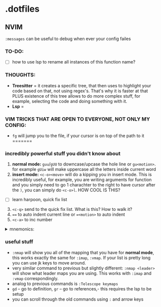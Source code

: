 # .dotfiles

## NVIM
`:messages` can be useful to debug when ever your config failes

### TO-DO:

- [ ] how to use lsp to rename all instances of this function name?

### THOUGHTS:

- **Treesitter** = it creates a specific tree, that then uses to highlight your code based on that, not using regex's. That's why it is faster at that PLUS existence of this tree allows to do more complex stuff, for example, selecting the code and doing something with it.
- **Lsp** =

### VIM TRICKS THAT ARE OPEN TO EVERYONE, NOT ONLY MY CONFIG:

- `fg` will jump you to the file, if your cursor is on top of the path to it
=======
### incredibly powerful stuff you didn't know about

1. **normal mode:** `guu`/`gUU` to downcase/upcase the hole line or `gu<motion>`. for example `gUiw` will make uppercase all the letters inside current word
2. **insert mode:** `<c-o><move>` will do a <move> kipping you in insert mode. This is incredibly useful, for example, you are writing arguments for function and you simply need to go 1 charachter to the right to have cursor after the `)`, you can simply do `<c-o>l`. HOW COOL IS THIS?
- [ ] learn harpoon, quick fix list
3. `<c-q>` send to the quick fix list. What is this? How to walk it?
4. `==` to auto indent current line or `=<motion>` to auto indent <motion>
5. `<c-a>` to inc number


<details>
  <summary>mnemonics:</summary>

  - `<leader>md` -> **M**ard**D**own preview
  - `<leader>mm` -> **M**axi**M**izer toggle

  ### find files(using telescole):
  - `<leader>ff` -> **F**ind **F**iles
  - `<leader>ft` -> **F**ind **T**elescope grep(you can change this to `fg` it would be more logical with **F**ind **G**rep, but on my current keybord layout `g` isn't close that's why i did it)
  - `<leader>fb` -> **F**ind **B**uffers

</details>

### useful stuff

- `:nmap` will show you all of the mapping that you have for **normal mode**, this works exactly the same for `:imap`, `:vmap`. If your list is pretty long you can use jk keys to move around.
- very similar command to previous but slightly different: `:nmap <leader>` will show what leader maps you are using. This works with `:imap` and `:vmap` correspondingly.
- analog to previous commands is `:Telescope keymaps`
- `gd` – go to definition, `gr` – go to references,- this requires the lsp to be setup
- you can scroll through the old commands using `:` and arrow keys
